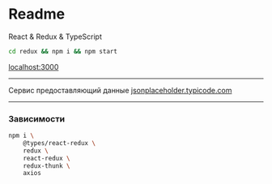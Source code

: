 # Readme
React & Redux & TypeScript
```bash
cd redux && npm i && npm start
```
<a href="http://localhost:3000" target="_blank">localhost:3000</a>

----

Сервис предоставляющий данные <a href="https://jsonplaceholder.typicode.com/" target="_blank">jsonplaceholder.typicode.com</a>

----

### Зависимости
```bash
npm i \
    @types/react-redux \
    redux \
    react-redux \
    redux-thunk \
    axios
```

